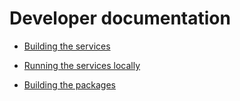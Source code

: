 # Developer documentation

- [Building the services](building.html)

- [Running the services locally](running/index.html)

- [Building the packages](packages.html)
